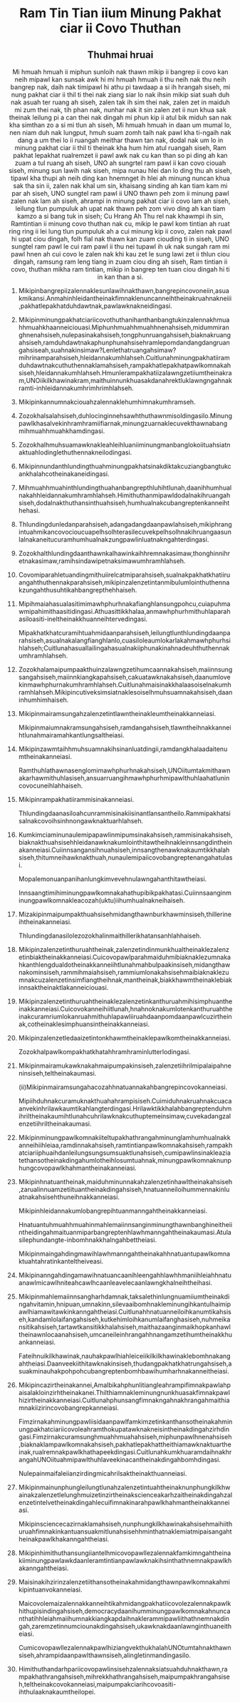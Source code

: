 <h1 align='center'>Ram Tin Tian iium Minung Pakhat ciar ii Covo Thuthan</h1>
<h2 align='center'>Thuhmai hruai</h2>
<p align='center'>Mi hmuah hmuah ii miphun sunloih nak thawn mikip ii bangrep ii covo kan neih mipawl kan sunsak awk hi mi hmuah hmuah ii thu neih nak thu neih bangrep nak, daih nak timipawl hi athu pi tawdaap a si ih hrangah siseh, mi nung pakhat ciar ii thil ti thei nak ziang siar lo nak ihsin mikip siat suah duh nak asuah ter ruang ah siseh, zalen tak ih sim thei nak, zalen zet in maiduh mi zum thei nak, tih phan nak, nunhar nak it sin zalen zet ii nun khua sak theinak leilung pi a can thei nak dingah mi phun kip ii atul bik miduh san nak kha simthan zo a si mi tlun ah siseh,
Mi hmuah hmuah in daan um mumal lo, nen niam duh nak lungput, hmuh suam zomh taih nak pawl kha ti-ngaih nak dang a um thei lo ii ruangah meithar thawn tan nak, dodal nak um lo in minung pakhat ciar ii thil ti theinak kha hum him atul ruangah siseh,
Ram pakhat lepakhat rualremzet ii pawl awk nak cu kan than so pi ding ah kan zuam a tul ruang ah siseh,
UNO ah sungrtel ram pawl ii kan covo ciouah siseh, minung sun lawih nak siseh, mipa nunau hlei dan lo ding thu ah siseh, tipawl kha thupi ah neih ding kan hnemnget ih hlei ah minung nuncan khua sak tha sin ii, zalen nak khal um sin, khaisang sinding ah kan tiam kam mi par ah siseh,
UNO sungtel ram pawl ii UNO thawn peh zom ii minung pawl zalen nak lam ah siseh, ahrampi in minung pakhat ciar ii covo lam ah siseh, leilung tlun pumpuluk ah upat nak thawn peh zom vivo ding ah kan tiam kamzo a si bang tuk in siseh;
Cu Hrang Ah
Thu rel nak khawmpi ih sin,
Ramtintian ii minung covo thuthan nak cu, mikip le pawl kom tintian ah ruat ring ring ii lei lung tlun pumpuluk ah a cui minung kip ii covo, zalen nak pawl hi upat ciou dingah, folh fial nak thawn kan zuam ciouding ti in siseh, UNO sungtel ram pawl le cui ram pawl ii thu nei tupawl ih uk nak sungah ram mi pawl hnen ah cui covo le zalen nak khi kau zet le sung lawi zet ii thlun ciou dingah, ramsung ram leng tiang in zuam ciou ding ah siseh, Ram tintian ii covo, thuthan mikha ram tintian, mikip in bangrep ten tuan ciou dingah hi ti in kan than a si.</p>
<ol>
  <li>
    <p>Mikipinbangrepiizalennaklesunlawihnakthawn,bangrepincovoneiin,asuakmikansi.Anmahinhleidantheinakfimnaklenuncanneihtheinakruahnakneiii,pakhatlepakhatduhdawtnak,pawlawknakneidingasi.</p>
  </li>
  <li>
    <p>Mikipinminungpakhatciariicovothuthanihanthanbangtukinzalennakhmuahhmuahkhaanneiciouasi.Miphunhmuahhmuahhnenahsiseh,midummiranghnenahsiseh,nulepasinakahsiseh,tongphunruangahsiseh,biaknakruangahsiseh,ramduhdawtnakaphunphunahsisehramlepomdandangdangruangahsiseah,suahnakinsimaw?Lenlethatruangahsimaw?mihrinamparahsiseh,hleidannakumhlahseh.Cuitlunahminungpakhatiiramduhdawtnakcuthuthennaklamahsiseh,rampakhatlepakhatpawlkomnakahsiseh,hleidannakumhlahseh.Hmunlerampakhatiizalawngzetiiumtheinakram,UNOiikilkhawinakram,maithuinnunkhuasakdanahrektluklawngngahnakramti-inhleidannakumhrimhrimhlahseh.</p>
  </li>
  <li>
    <p>Mikipinkannumnakciouahzalennaklehumhimnakumhramseh.</p>
  </li>
  <li>
    <p>Zozokhalsalahsiseh,duhlocinginnehsawhthuthawnmisoldingasilo.Minungpawlkhasalvekinhramhramiifiarnak,minungzuarnaklecuvekthawnabangmihmuahhmuahkhamdingasi.</p>
  </li>
  <li>
    <p>Zozokhalhmuhsuamawknakleahleihluaniiminungmanbanglokoiituahsiatnaktuahlodinglethuthennakneilodingasi.</p>
  </li>
  <li>
    <p>Mikipinnundanthlundingthuahminungpakhatsinakdiktakcuziangbangtukcankhalahcotheinakaneidingasi.</p>
  </li>
  <li>
    <p>Mihmuahhmuahinthlundingthuahanbangrepthluhihtlunah,daanihhumhualnakahhleidannakumhramhlahseh.Himithuthanmipawldodalnakihruangahsiseh,dodalnakthuthansinthuahsiseh,humhualnakcubangreptenkanneihthehasi.</p>
  </li>
  <li>
    <p>Thlundingdunledanparahsiseh,adangadangdaanpawlahsiseh,mikiphrangintuahmikancovocioucuapelhsolhterasilecuvekpelhsolhnakihruangaasunlalnakaneitucuramhumhualnakzungpawlinluatnakngahterdingasi.</p>
  </li>
  <li>
    <p>Zozokhalthlundingdaanthawnkalhawinkaihhremnakasimaw,thonghinnihretnakasimaw,ramihsindawipetnaksimawumhramhlahseh.</p>
  </li>
  <li>
    <p>Covomiparahletuandingmithuiirelcatmiparahsiseh,sualnakpakhatkhatiiruangahthuthennakparahsiseh,mikipinzalenzetintanmibulumlointhuthennakzungahthusuhtikahbangrepthehhaiseh.</p>
  </li>
  <li>
    <p>Mipihmaiahasualasitimimawhphurhnakafianghlansungpohcu,cuiapuhmawmipahimithaasitidingasi.Athuasittikkhalaa,anmawhphurhmithuhlaparahasiloasiti-ineltheinakkhuanneihtervedingasi.</p>
    <p>Mipakhatkhatcuramihtuahmidaanparahsiseh,leilungtlunthlundingdaanparahsiseh,asualnakalangfianghlanlo,cuasiloleaumlokarlakahmawhphurhsihlahseh;Cuitlunahasuallailingahasualnakiiphunakinahnadeuhthuthennakumhramhlahseh.</p>
  </li>
  <li>
    <p>Zozokhalamaipumpaakthuinzalawngzetihumcaannakahsiseh,maiinnsungsangahsiseh,maiinnkiangkapahsiseh,cakuatawknakahsiseh,daanumlovekinmawhphurnakumhramhlahseh.Cuitlunahmaisinakkhalaasoiselnakumhramhlahseh.Mikipincutiveksimsiatnaklesoiselhmuhsuamnakahsiseh,daaninhumhimhaiseh.</p>
  </li>
  <li>
    <p>Mikipinmairamsungahzalenzetintlawntheinakleumtheinakkanneiasi.</p>
    <p>Mikipinmaiumnakramsungahsiseh,ramdangahsiseh,tlawntheihnakkanneihtlunahmairamahkantlungsaltheiasi.</p>
  </li>
  <li>
    <p>Mikipinzawmtaihhmuhsuamnakihsinanluatdingii,ramdangkhalaadaitenumtheinakanneiasi.</p>
    <p>Ramthuhlathawnasenglomimawhphurhnakahsiseh,UNOiitumtakmithawnakarhawmithuhlasiseh,ansuarruangihmawhphurhmipawlthuhlaahatlunincovocuneihlahhaiseh.</p>
  </li>
  <li>
    <p>Mikipinrampakhatiirammisinakanneiasi.</p>
    <p>Thlundingdaanasiloahcunrammisinakiisinantlansantheilo.Rammipakhatsisalnakcovoihsinhnongawknaktuarhlahseh.</p>
  </li>
  <li>
    <p>Kumkimciaminunaulemipapawlinmipumsinakahsiseh,rammisinakahsiseh,biaknakthuahsisehhleidanawknakumlointhitawtheihnakleinnsangdintheinakanneiasi.Cuiinnsangansihnuahsiseh,innsangthenawknakaumtikkhalahsiseh,thitumneihawknakthuah,nunaulemipaiicovobangreptenangahatulasi.</p>
    <p>Mopalemonuanpanihanlungkimvevehnulawngahanthitawtheiasi.</p>
    <p>Innsaangtimihiminungpawlkomnakahathupibikpakhatasi.Cuiinnsaanginminungpawlkomnakleacozah(uktu)iihumhualnakneihaiseh.</p>
  </li>
  <li>
    <p>Mizakipinmaipumpakthuahsisehmidangthawnburkhawminsiseh,thillerineihtheinakanneiasi.</p>
    <p>Thlundingdanasilolezozokhalinmaithillerikhatansanhlahhaiseh.</p>
  </li>
  <li>
    <p>Mikipinzalenzetinthuruahtheinak,zalenzetindinmunkhualtheinaklezalenzetinbiaktheinakkanneiasi.Cuicovopawlparahmaiduhmibiaknaklezumnakahkanthlengdualdotheinakkanneiihtlunahmahbulpaakinsiseh,midangthawnakominsiseh,rammihmaiahsiseh,rammiumlonakahsisehmaibiaknaklezumnakcuzalenzetinsimfiangtheihnak,mantheinak,biakkhawmtheinaklebiakinnsaktheinaktlakanneiciouasi.</p>
  </li>
  <li>
    <p>Mikipinzalenzetinthuruahtheinaklezalenzetinkanthuruahmihisimphuantheinakkanneiasi.Cuicovokanneihiitlunah,hnahnoknakumlotenkanthuruahtheinakcuramriumlokanruahmithuhlapawliiruahdaanpomdaanpawlcuzirtheinak,cotheinaklesimphuansintheinakkanneiasi.</p>
  </li>
  <li>
    <p>Mikipinzalenzetledaaizetintonkhawmtheinaklepawlkomtheinakkanneiasi.</p>
    <p>Zozokhalpawlkompakhatkhatahhramhraminlutterlodingasi.</p>
  </li>
  <li>
    <p>Mikipinmairamukawknakahmaipumpakinsiseh,zalenzetiihrilmipalaipahneninsiseh,teltheinakaumasi.</p>
    <p>(ii)Mikipinmairamsungahacozahhnatuannakahbangrepincovokanneiasi.</p>
    <p>Mipiihduhnakcuramuknakthuahahrampisiseh.Cuimiduhnakruahnakcuacaanvekinhrilawkaumtikahlangterdingasi.Hrilawktikkhalahbangreptenduhmihriltheinakaumihtlunahcuhrilawknakcuthuptemeinsimaw,cuvekadangzalenzetiihriltheinakaumasi.</p>
  </li>
  <li>
    <p>Mikipinminungpawlkomnakiiteltupakhathrangahminunglamhumhualnakkanneihiihleiaa,ramdinnakahsiseh,ramtintianpawlkomnakahsiseh,rampakhatciariiphuaihdanleilungsungsumsuaktlunahsiseh,cumipawlinsinakleaziatethansotheinakdingahumlotheihlosumtuahnak,minungpawlkomnaknunphungcovopawlkhahmantheinakanneiasi.</p>
  </li>
  <li>
    <p>Mikipinhnatuantheinak,maiduhminunnakahzalenzetinhawltheinakahsiseh,zarualinnuamzetiituantheinakdingahsiseh,hnatuanneiloihummennakinluatnakahsisehthuneihnakkanneiasi.</p>
    <p>Mikipinhleidannakumlobangrepihtuanmanngahtheinakkanneiasi.</p>
    <p>Hnatuantuhmuahhmuahinmahlemaiinnsanginminungthawnbanghineitheiintheidingahmaituanmiparbangreptenhlawhmanngahtheinakaumasi.Atulasilephundangte-inbomhnakkhalngahbettheiasi.</p>
    <p>Mikipinmaingahdingmawihlawhmanngahtheinakahhnatuantupawlkomnaktuahtahratinkanteltheiveasi.</p>
  </li>
  <li>
    <p>Mikipinanngahdingamawihnatuancaanihleengahhlawhhmaniihleiahhnatuanawlmicawlhniteahcawlhcaanleavelecaanlawngkhalneihtheihasi.</p>
  </li>
  <li>
    <p>Mikipinmahlemaiinnsangharhdamnak,taksalethinlungnuamiiumtheinakdingahvitamin,hnipuan,umnakinn,silevaaibomhnakleminungihkantulhaimipawlhiamawitawkinkanngahtheiasi.Cuitlunahhnatuanneiloihkanumtikahsiseh,kandamlolaifangahsiseh,kutkehimloihkanumlaifanghasiseh,nuhmeikansitikahsiseh,tartawtkansitikkhalahsiseh,maithazaanginmaikhopkanhawltheinawnlocaanahsiseh,umcaneileinhrangahhnangamzetihumtheinakkhuankanneiasi.</p>
    <p>Fateihnuikilkhawinak,nauhakpawlhiahleiceiikilkilkhawinaklebomhnakangahtheiasi.Daanveekiithitawknakinsiseh,thudangpakhatkhatrungahsiseh,asuakminauhakpohpohcubangreptenbomhbawihumharhnakanneitheiasi.</p>
  </li>
  <li>
    <p>Mikipincazirtheinakannei,Amalbikahphunlitiangleahrampifimnakpawlahpaisalakloinzirhtheinakanei.Thilthiamnakleminungnunkhuasakfimnakpawlhizirtheinakkanneiasi.Cuitlunahphunsangfimnakngahnakhrangahmaithiamnakiizirincovobangrepkanneiasi.</p>
    <p>Fimzirnakahminungpawliisidaanpawlfamkimzetinkanthansotheinakahminungpakhatciariicovoleahramthokupatawknakneisintheinakdingahzirhdingasi.Fimzirnakcuramsunghmuahhmuahahsiseh,miphunpawlhnenahsiseh,biaknaklampawlkomnakahsiseh,pakhatlepakhattheithiamawknaktuartheinak,rualremnakpawlkhathapeekdingasi.CuitlunahkumkhuaramdaihnakhrangahUNOiituahmipawlthuhlaveekinacantheinakdingahbomhdingasi.</p>
    <p>Nulepainmaifaleiianzirdingmicahrilsaktheinakthuanneiasi.</p>
  </li>
  <li>
    <p>Mikipinmainunphungleilungtlunahzalenzetintuahtheinaknunphungkilkhwainakzalenzetlelunghmuizetinzirtheinakscienceakarhzaitheinakdingahzalenzetintelvetheinakdingahlecuifimnakinarahpawlkhahmantheinakkanneiasi.</p>
    <p>Mikipinsciencecazirnaklamahsiseh,nunphungkilkhawinakahsisehmaihiithuruahfimnakinkantuansuakmitlunahsisehhminthatnaklemiatmipaisangahtheinakpawlkhakanngahtheiasi.</p>
  </li>
  <li>
    <p>Mikipinhimithuthansungiiantelhmicovopawllezalennakfamkimngahtheinakiiminungpawlawkdaanleramtintianpawlawknakihsinthathnemnakpawlkhakanngahtheiasi.</p>
  </li>
  <li>
    <p>Maisinakihzirinzalenzetiithansotheinakahmidangthawnpawlkomnakahmikipintuanvokanneiasi.</p>
    <p>Maicovolemaizalennakkanneihtikahmidangpakhatiicovolezalennakpawlkhithupisindingahsiseh,democracydaanihumminungpawlkomnakahnuncanthatihhleiahmaiihumnakkiangkapdaihnaklerammipawliithathnemnakdingah,zaremzetinnumciounakdingahsiseh,ukawknakdaanlawnginthuaneitheiasi.</p>
    <p>CumicovopawllezalennakpawlhiziangvekthukhalahUNOtumtahnakthawnsiseh,ahrampidaanpawlthawnsiseh,alingletinmandingasilo.</p>
  </li>
  <li>
    <p>Himithuthandarhpariicovopawlinsisehzalennaksiatsuahduhnakthawn,rampakhathrangahsiseh,mihrekkhathrangahsiseh,maipumpakhrangahsiseh,teltheinakcovokanneiasi,maipumpakciarihcovoasiti-ihthulaaknakaumtheilopei.</p>
  </li>
</ol>